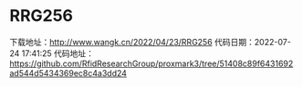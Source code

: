 # RRG256
下载地址：http://www.wangk.cn/2022/04/23/RRG256
代码日期：2022-07-24 17:41:25
代码地址：https://github.com/RfidResearchGroup/proxmark3/tree/51408c89f6431692ad544d5434369ec8c4a3dd24
